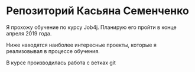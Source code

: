 # Репозиторий Касьяна Семенченко

Я прохожу обучение по курсу Job4j. Планирую его пройти в конце апреля 2019 года.

Ниже находятся наиболее интересные проекты, которые я реализовывал в процессе обучения.

В курсе производилась работа с ветках git